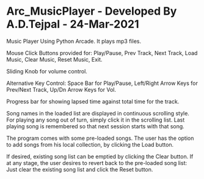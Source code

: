 # Arc_MusicPlayer - Developed By A.D.Tejpal - 24-Mar-2021
Music Player Using Python Arcade. It plays mp3 files. 

Mouse Click Buttons provided for:
Play/Pause, Prev Track, Next Track, Load Music, Clear Music, Reset Music, Exit.

Sliding Knob for volume control.

Alternative Key Control:
Space Bar for Play/Pause, Left/Right Arrow Keys for Prev/Next Track, Up/Dn Arrow Keys for Vol.

Progress bar for showing lapsed time against total time for the track.

Song names in the loaded list are displayed in continuous scrolling style.
For playing any song out of turn, simply click it in the scrolling list.
Last playing song is remembered so that next session starts with that song.

The program comes with some pre-loaded songs.
The user has the option to add songs from his local collection, by clicking the Load button.

If desired, existing song list can be emptied by clicking the Clear button.
If at any stage, the user desires to revert back to the pre-loaded song list:
Just clear the existing song list and click the Reset button.
